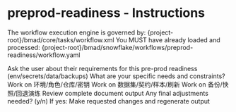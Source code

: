 # preprod-readiness - Instructions

<critical>The workflow execution engine is governed by: {project-root}/bmad/core/tasks/workflow.xml</critical>
<critical>You MUST have already loaded and processed: {project-root}/bmad/snowflake/workflows/preprod-readiness/workflow.yaml</critical>

<workflow>

<step n="1" goal="Understand Requirements">
<action>Ask the user about their requirements for this pre-prod readiness (env/secrets/data/backups)</action>
<ask>What are your specific needs and constraints?</ask>
</step>

<step n="2" goal="环境/角色/仓库/密钥">
<action>Work on 环境/角色/仓库/密钥</action>
<template-output section="env"/>
</step>

<step n="3" goal="数据集/契约/样本/刷新">
<action>Work on 数据集/契约/样本/刷新</action>
<template-output section="data"/>
</step>

<step n="4" goal="备份/快照/回退演练">
<action>Work on 备份/快照/回退演练</action>
<template-output section="backups"/>
</step>

<step n="5" goal="Review and Finalize">
<action>Review complete document output</action>
<ask>Any final adjustments needed? (y/n)</ask>
<check>If yes:</check>
  <action>Make requested changes and regenerate output</action>
</step>

</workflow>
